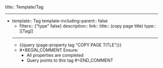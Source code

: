 title:: Template/Tag

- ---
- template:: Tag
  template-including-parent:: false
	- filters:: {"type" false}
	  description::
	  link::
	  title:: (copy page title) 
	  type:: [[Tag]]
	- ---
	- {{query (page-property tag "COPY PAGE TITLE")}}
	- #+BEGIN_COMMENT
	  Ensure:
	  - All properties are completed
	  - Query points to this tag
	  #+END_COMMENT